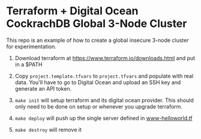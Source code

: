 # Terraform + Digital Ocean CockrachDB Global 3-Node Cluster

This repo is an example of how to create a global insecure 3-node cluster for experimentation.

1. Download terraform at https://www.terraform.io/downloads.html and put in a $PATH

2. Copy `project.template.tfvars` to `project.tfvars` and populate with real data. You'll have to go to Digital Ocean and upload an SSH key and generate an API token.

3. `make init` will setup terraform and its digital ocean provider. This should only need to be done on setup or whenever you upgrade terraform.

4. `make deploy` will push up the single server defined in www-helloworld.tf

5. `make destroy` will remove it
